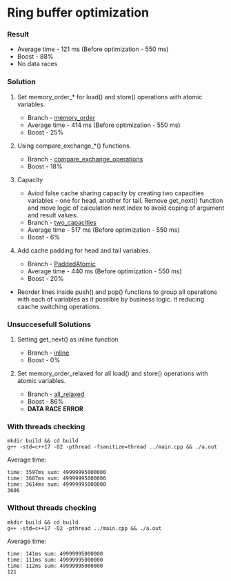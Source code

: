 # Ring buffer optimization

### Result

* Average time - 121 ms (Before optimization - 550 ms)
* Boost - 88%
* No data races

### Solution

1. Set memory_order_* for load() and store() operations with atomic variables.
    * Branch - [memory_order](https://github.com/DmitryGalich/ring_buffer_task/tree/memory_order)
    * Average time - 414 ms (Before optimization - 550 ms)
    * Boost - 25%

2. Using compare_exchange_*() functions.
    * Branch - [compare_exchange_operations](https://github.com/DmitryGalich/ring_buffer_task/tree/compare_exchange_operations)
    * Boost - 18%

3. Capacity
    * Aviod false cache sharing capacity by creating two capacities variables - one for head, another for tail. Remove get_next() function and move logic of calculation next index to avoid coping of argument and result values.
    * Branch - [two_capacities](https://github.com/DmitryGalich/ring_buffer_task/tree/two_capacities)
    * Average time - 517 ms (Before optimization - 550 ms)
    * Boost - 6%

4. Add cache padding for head and tail variables.
    * Branch - [PaddedAtomic](https://github.com/DmitryGalich/ring_buffer_task/tree/PaddedAtomic)
    * Average time - 440 ms (Before optimization - 550 ms)
    * Boost - 20%

* Reorder lines inside push() and pop() functions to group all operations with each of variables as it possible by business logic. It reducing caache switching operations.

### Unsuccesefull Solutions

1. Setting get_next() as inline function
    * Branch - [inline](https://github.com/DmitryGalich/ring_buffer_task/tree/inline)
    * Boost - 0%

2. Set memory_order_relaxed for all load() and store() operations with atomic variables.
    * Branch - [all_relaxed](https://github.com/DmitryGalich/ring_buffer_task/tree/all_relaxed)
    * Boost - 86%
    * **DATA RACE ERROR**

### With threads checking

```
mkdir build && cd build
g++ -std=c++17 -O2 -pthread -fsanitize=thread ../main.cpp && ./a.out
```

Average time:

```
time: 3597ms sum: 49999995000000
time: 3607ms sum: 49999995000000
time: 3614ms sum: 49999995000000
3606
```

### Without threads checking

```
mkdir build && cd build
g++ -std=c++17 -O2 -pthread ../main.cpp && ./a.out
```

Average time:

```
time: 141ms sum: 49999995000000
time: 111ms sum: 49999995000000
time: 112ms sum: 49999995000000
121
```
